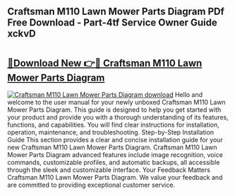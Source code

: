 ## Craftsman M110 Lawn Mower Parts Diagram PDf Free Download - Part-4tf Service Owner Guide xckvD

# <h2><a href="http://dfkq7vo.blite.top/?on=Craftsman+M110+Lawn+Mower+Parts+Diagram">🔗Download New 👉🔴 Craftsman M110 Lawn Mower Parts Diagram</a></h2>

[![Craftsman M110 Lawn Mower Parts Diagram download](https://i.imgur.com/lujVjoI.png)](http://dfkq7vo.blite.top/?on=Craftsman+M110+Lawn+Mower+Parts+Diagram)
Hello and welcome to the user manual for your newly unboxed Craftsman M110 Lawn Mower Parts Diagram. This guide is designed to help you get started with your product and provide you with a thorough understanding of its features, functions, and capabilities. You will find clear instructions for installation, operation, maintenance, and troubleshooting. Step-by-Step Installation Guide This section provides a clear and concise installation guide for your new Craftsman M110 Lawn Mower Parts Diagram. Craftsman M110 Lawn Mower Parts Diagram advanced features include image recognition, voice commands, customizable profiles, and automatic backups, all accessible through the sleek and customizable interface. Your Feedback Matters Craftsman M110 Lawn Mower Parts Diagram. We value your feedback and are committed to providing exceptional customer service.
